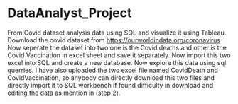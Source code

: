 # DataAnalyst_Project
From Covid dataset analysis data using SQL and visualize it using Tableau.
Download the covid dataset from https://ourworldindata.org/coronavirus
Now seperate the dataset into two one is the Covid deaths and other is the Covid Vaccination in excel sheet and save it separately.
Now import this two excel into SQL and create a new database.
Now explore this data using sql querries.
I have also uploaded the two excel file named CovidDeath and CovidVaccination, so anybody can directly download this two files and directly import it to SQL workbench if found difficulty in download  and editing the data as mention in (step 2).

